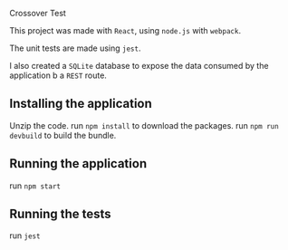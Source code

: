Crossover Test

This project was made with `React`, using `node.js` with `webpack`.

The unit tests are made using `jest`.

I also created a `SQLite` database to expose the data consumed by the application b a `REST` route.

## Installing the application

Unzip the code.
run `npm install` to download the packages.
run `npm run devbuild` to build the bundle.

## Running the application

run `npm start`

## Running the tests

run `jest`
